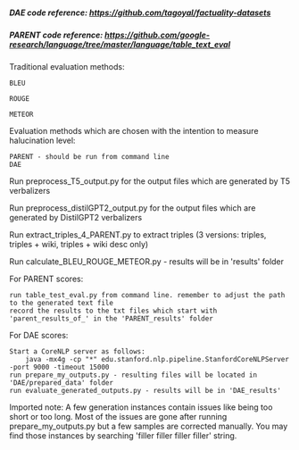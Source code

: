 ##### DAE code reference: https://github.com/tagoyal/factuality-datasets

##### PARENT code reference: https://github.com/google-research/language/tree/master/language/table_text_eval

Traditional evaluation methods:

    BLEU
  
    ROUGE
  
    METEOR

Evaluation methods which are chosen with the intention to measure halucination level:

    PARENT - should be run from command line
    DAE

Run preprocess_T5_output.py for the output files which are generated by T5 verbalizers

Run preprocess_distilGPT2_output.py for the output files which are generated by DistilGPT2 verbalizers

Run extract_triples_4_PARENT.py to extract triples (3 versions: triples, triples + wiki, triples + wiki desc only)

Run calculate_BLEU_ROUGE_METEOR.py - results will be in 'results' folder

For PARENT scores:

    run table_test_eval.py from command line. remember to adjust the path to the generated text file
    record the results to the txt files which start with 'parent_results_of_' in the 'PARENT_results' folder

For DAE scores:
    
    Start a CoreNLP server as follows:
        java -mx4g -cp "*" edu.stanford.nlp.pipeline.StanfordCoreNLPServer -port 9000 -timeout 15000
    run prepare_my_outputs.py - resulting files will be located in 'DAE/prepared_data' folder
    run evaluate_generated_outputs.py - results will be in 'DAE_results'
    
    
Imported note: A few generation instances contain issues like being too short or too long. Most of the issues are gone after running prepare_my_outputs.py but a few samples are corrected manually. You may find those instances by searching 'filler filler filler filler' string.

